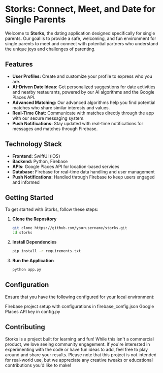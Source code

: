 # Storks: Connect, Meet, and Date for Single Parents

Welcome to **Storks**, the dating application designed specifically for single parents. Our goal is to provide a safe, welcoming, and fun environment for single parents to meet and connect with potential partners who understand the unique joys and challenges of parenting.

## Features

- **User Profiles:** Create and customize your profile to express who you are.
- **AI-Driven Date Ideas:** Get personalized suggestions for date activities and nearby restaurants, powered by our AI algorithms and the Google Places API.
- **Advanced Matching:** Our advanced algorithms help you find potential matches who share similar interests and values.
- **Real-Time Chat:** Communicate with matches directly through the app with our secure messaging system.
- **Push Notifications:** Stay updated with real-time notifications for messages and matches through Firebase.

## Technology Stack

- **Frontend:** SwiftUI (iOS)
- **Backend:** Python, Firebase
- **APIs:** Google Places API for location-based services
- **Database:** Firebase for real-time data handling and user management
- **Push Notifications:** Handled through Firebase to keep users engaged and informed

## Getting Started

To get started with Storks, follow these steps:

1. **Clone the Repository**
   ```bash
   git clone https://github.com/yourusername/storks.git
   cd storks

2. **Install Dependencies**
   ```bash
   pip install -r requirements.txt

3. **Run the Application**
   ```bash
   python app.py

## Configuration

Ensure that you have the following configured for your local environment:

Firebase project setup with configurations in firebase_config.json
Google Places API key in config.py

## Contributing

Storks is a project built for learning and fun! While this isn't a commercial product, we love seeing community engagement. If you're interested in experimenting with the code or have fun ideas to add, feel free to play around and share your results. Please note that this project is not intended for real-world use, but we appreciate any creative tweaks or educational contributions you'd like to make!


